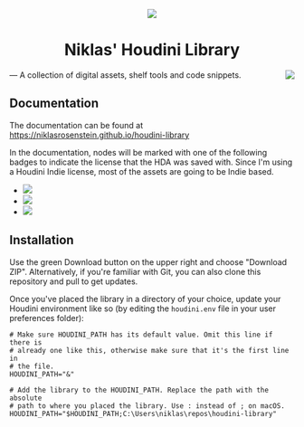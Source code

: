 
<p align="center">
  <img src="http://i.imgur.com/2EReWN2.png">
</p>
<h1 align="center">Niklas' Houdini Library</h1>


<img align="right" src="https://img.shields.io/badge/License-MIT-yellow.svg">
&mdash; A collection of digital assets, shelf tools and code snippets.

## Documentation

The documentation can be found at https://niklasrosenstein.github.io/houdini-library

In the documentation, nodes will be marked with one of the following badges
to indicate the license that the HDA was saved with. Since I'm using a
Houdini Indie license, most of the assets are going to be Indie based.

* ![](https://img.shields.io/badge/Houdini-Apprentice-blue.svg)
* ![](https://img.shields.io/badge/Houdini-Indie-orange.svg)
* ![](https://img.shields.io/badge/Houdini-FX-green.svg)

## Installation

Use the green Download button on the upper right and choose "Download ZIP".
Alternatively, if you're familiar with Git, you can also clone this repository
and pull to get updates.

Once you've placed the library in a directory of your choice, update your
Houdini environment like so (by editing the `houdini.env` file in your user
preferences folder):

```
# Make sure HOUDINI_PATH has its default value. Omit this line if there is
# already one like this, otherwise make sure that it's the first line in
# the file.
HOUDINI_PATH="&"

# Add the library to the HOUDINI_PATH. Replace the path with the absolute
# path to where you placed the library. Use : instead of ; on macOS.
HOUDINI_PATH="$HOUDINI_PATH;C:\Users\niklas\repos\houdini-library"
```
